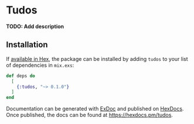 # Tudos

**TODO: Add description**

## Installation

If [available in Hex](https://hex.pm/docs/publish), the package can be installed
by adding `tudos` to your list of dependencies in `mix.exs`:

```elixir
def deps do
  [
    {:tudos, "~> 0.1.0"}
  ]
end
```

Documentation can be generated with [ExDoc](https://github.com/elixir-lang/ex_doc)
and published on [HexDocs](https://hexdocs.pm). Once published, the docs can
be found at <https://hexdocs.pm/tudos>.


